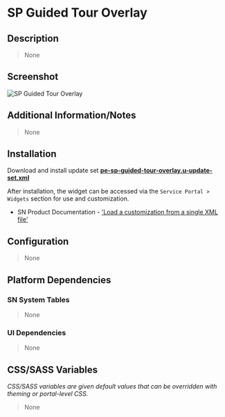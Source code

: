 # SP Guided Tour Overlay

## Description

> None

## Screenshot

![SP Guided Tour Overlay](https://raw.githubusercontent.com/platform-experience/serviceportal-widget-library/master/src/pe-sp-guided-tour-overlay/images/pe-sp-guided-tour-overlay.png)

## Additional Information/Notes

> None

## Installation

Download and install update set **[pe-sp-guided-tour-overlay.u-update-set.xml](https://github.com/platform-experience/serviceportal-widget-library/blob/master/src/pe-sp-guided-tour-overlay/pe-sp-guided-tour-overlay.u-update-set.xml)**

After installation, the widget can be accessed via the `Service Portal > Widgets` section for use and customization.

* SN Product Documentation - ['Load a customization from a single XML file'](https://docs.servicenow.com/bundle/kingston-application-development/page/build/system-update-sets/task/t_SaveAnUpdateSetAsAnXMLFile.html)

## Configuration

> None

## Platform Dependencies

### SN System Tables

> None

### UI Dependencies

> None

## CSS/SASS Variables

_CSS/SASS variables are given default values that can be overridden with theming or portal-level CSS._

> None
